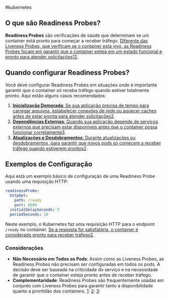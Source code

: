 #kubernetes 
## O que são Readiness Probes?

**Readiness Probes** são verificações de saúde que determinam se um container está pronto para começar a receber tráfego. [Diferente das Liveness Probes, que verificam se o container está vivo, as Readiness Probes focam em garantir que o container esteja em um estado funcional e pronto para atender solicitações](https://kubernetes.io/docs/tasks/configure-pod-container/configure-liveness-readiness-startup-probes/)[1](https://kubernetes.io/docs/tasks/configure-pod-container/configure-liveness-readiness-startup-probes/)[2](https://kubernetes.io/docs/concepts/configuration/liveness-readiness-startup-probes/).

## Quando configurar Readiness Probes?

Você deve configurar Readiness Probes em situações onde é importante garantir que o container só receba tráfego quando estiver totalmente pronto. Aqui estão alguns casos recomendados:

1. [**Inicialização Demorada**: Se sua aplicação precisa de tempo para carregar arquivos, estabelecer conexões de rede ou aquecer caches antes de estar pronta para atender solicitações](https://kubernetes.io/docs/concepts/configuration/liveness-readiness-startup-probes/)[2](https://kubernetes.io/docs/concepts/configuration/liveness-readiness-startup-probes/).
2. [**Dependências Externas**: Quando sua aplicação depende de serviços externos que precisam estar disponíveis antes que o container possa funcionar corretamente](https://dev.to/adarshbp/mastering-kubernetes-readiness-probes-a-comprehensive-guide-2g2a)[3](https://dev.to/adarshbp/mastering-kubernetes-readiness-probes-a-comprehensive-guide-2g2a).
3. [**Atualizações e Desdobramentos**: Durante atualizações ou desdobramentos, para garantir que novos pods só comecem a receber tráfego quando estiverem prontos](https://kubernetes.io/docs/tasks/configure-pod-container/configure-liveness-readiness-startup-probes/)[2](https://kubernetes.io/docs/concepts/configuration/liveness-readiness-startup-probes/).

## Exemplos de Configuração

Aqui está um exemplo básico de configuração de uma Readiness Probe usando uma requisição HTTP:

```yaml
readinessProbe:
  httpGet:
    path: /ready
    port: 8080
  initialDelaySeconds: 5
  periodSeconds: 10
```

Neste exemplo, o Kubernetes faz uma requisição HTTP para o endpoint `/ready` no container. [Se a resposta for satisfatória, o container é considerado pronto para receber tráfego](https://kubernetes.io/docs/concepts/configuration/liveness-readiness-startup-probes/)[2](https://kubernetes.io/docs/concepts/configuration/liveness-readiness-startup-probes/).

### Considerações

- **Não Necessário em Todos os Pods**: Assim como as Liveness Probes, as Readiness Probes não precisam ser configuradas em todos os pods. A decisão deve ser baseada na criticidade do serviço e na necessidade de garantir que o container esteja pronto antes de receber tráfego.
- **Complementaridade**: Readiness Probes são frequentemente usadas em conjunto com Liveness Probes para garantir tanto a disponibilidade quanto a prontidão dos containers.
[](https://kubernetes.io/docs/tasks/configure-pod-container/configure-liveness-readiness-startup-probes/)[1](https://kubernetes.io/docs/tasks/configure-pod-container/configure-liveness-readiness-startup-probes/): [](https://kubernetes.io/docs/tasks/configure-pod-container/configure-liveness-readiness-startup-probes/)[2](https://kubernetes.io/docs/concepts/configuration/liveness-readiness-startup-probes/): [](https://kubernetes.io/docs/tasks/configure-pod-container/configure-liveness-readiness-startup-probes/)[3](https://dev.to/adarshbp/mastering-kubernetes-readiness-probes-a-comprehensive-guide-2g2a):